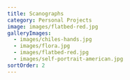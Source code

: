 ```yaml
---
title: Scanographs
category: Personal Projects
image: images/flatbed-red.jpg
galleryImages:
  - images/chiles-hands.jpg
  - images/flora.jpg
  - images/flatbed-red.jpg
  - images/self-portrait-american.jpg
sortOrder: 2
---
```

